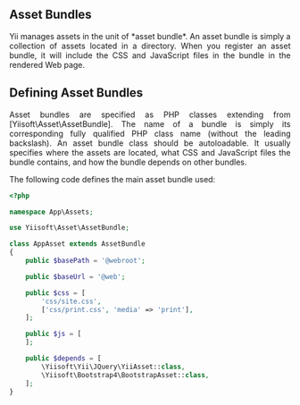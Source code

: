 ## Asset Bundles <span id="asset-bundles"></span>

<p align="justify">Yii manages assets in the unit of *asset bundle*. An asset bundle is simply a collection of assets located in a directory. When you register an asset bundle, it will include the CSS and JavaScript files in the bundle in the rendered Web page.</p>


## Defining Asset Bundles <span id="defining-asset-bundles"></span>

<p align="justify">Asset bundles are specified as PHP classes extending from [Yiisoft\Asset\AssetBundle]. The name of a bundle is simply its corresponding fully qualified PHP class name (without the leading backslash). An asset bundle class should be autoloadable. It usually specifies where the assets are located, what CSS and JavaScript files the bundle contains, and how the bundle depends on other bundles.</p>

The following code defines the main asset bundle used:

```php
<?php

namespace App\Assets;

use Yiisoft\Asset\AssetBundle;

class AppAsset extends AssetBundle
{
    public $basePath = '@webroot';

    public $baseUrl = '@web';

    public $css = [
        'css/site.css',
        ['css/print.css', 'media' => 'print'],
    ];

    public $js = [
    ];

    public $depends = [
        \Yiisoft\Yii\JQuery\YiiAsset::class,
        \Yiisoft\Bootstrap4\BootstrapAsset::class,
    ];
}
```
